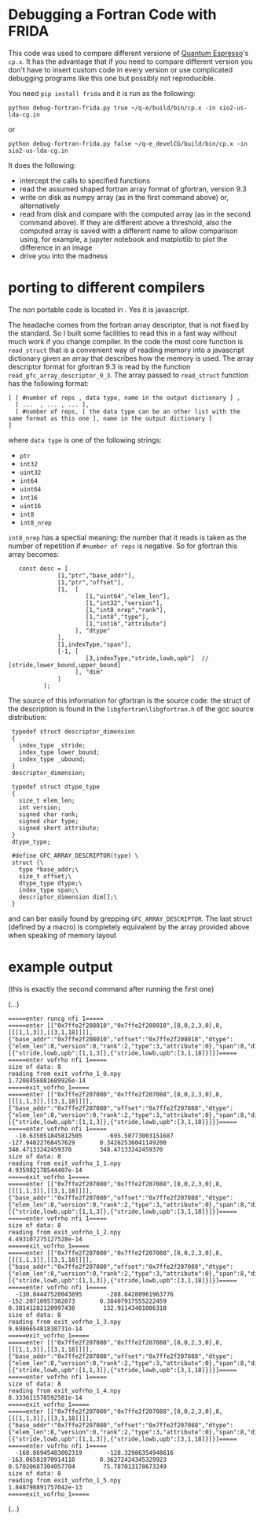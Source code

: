 # Debugging a Fortran Code with FRIDA

This code was used to compare different versione of [Quantum Espresso](https://gitlab.com/QEF/q-e)'s `cp.x`.
It has the advantage that if you need to compare different version you don't have to insert custom code in every version or use complicated debugging programs like this one but possibly not reproducible.

You need `pip install frida` and
it is run as the following:

	python debug-fortran-frida.py true ~/q-e/build/bin/cp.x -in sio2-us-lda-cg.in

or

	python debug-fortran-frida.py false ~/q-e_develCG/build/bin/cp.x -in sio2-us-lda-cg.in

It does the following:

  - intercept the calls to specified functions
  - read the assumed shaped fortran array format of gfortran, version 9.3
  - write on disk as numpy array (as in the first command above) or, alternatively
  - read from disk and compare with the computed array (as in the second command above). If they are different above a threshold, also the computed array is saved with a different name to allow comparison using, for example, a jupyter notebook and matplotlib to plot the difference in an image
  - drive you into the madness

# porting to different compilers

 The non portable code is located in [](frida.js). Yes it is javascript.
 
 The headache comes from the fortran array descriptor, that is not fixed by the standard. So I built some facilities to read this in a fast way without much work if you change compiler.
 In the code the most core function is `read_struct` that is a convenient way of reading memory into a javascript dictionary given an array that describes how the memory is used. The array descriptor format for gfortran 9.3 is read by the function `read_gfc_array_descriptor_9_3`. The array passed to `read_struct` function has the following format:

	[ [ #number of reps , data type, name in the output dictionary ] ,
	  [ ...  , ... , ... ],
	  [ #number of reps, [ the data type can be an other list with the same format as this one ], name in the output dictionary ]
	]

where `data type` is one of the following strings:
  - `ptr`
  - `int32`
  - `uint32`
  - `int64`
  - `uint64`
  - `int16`
  - `uint16`
  - `int8`
  - `int8_nrep`

`int8_nrep` has a spectial meaning: the number that it reads is taken as the number of repetition if `#number of reps` is negative.
So for gfortran this array becomes:

	   const desc = [
	              [1,"ptr","base_addr"],
	              [1,"ptr","offset"],
	              [1,  [
	                      [1,"uint64","elem_len"],
	                      [1,"int32","version"],
	                      [1,"int8_nrep","rank"],
	                      [1,"int8","type"],
	                      [1,"int16","attribute"]
	                   ], "dtype"
	              ],
	              [1,indexType,"span"],
	              [-1, [
	                      [3,indexType,"stride,lowb,upb"]  // [stride,lower_bound,upper_bound]
	                   ], "dim"
	              ]
	          ];

The source of this information for gfortran is the source code: the struct of the description is found in the `libgfortran\libgfortran.h` of the gcc source distribution:


	 typedef struct descriptor_dimension
	 {
	   index_type _stride;
	   index_type lower_bound;
	   index_type _ubound;
	 }
	 descriptor_dimension;
	 
	 typedef struct dtype_type
	 {
	   size_t elem_len;
	   int version;
	   signed char rank;
	   signed char type;
	   signed short attribute;
	 }
	 dtype_type;
	 
	 #define GFC_ARRAY_DESCRIPTOR(type) \
	 struct {\
	   type *base_addr;\
	   size_t offset;\
	   dtype_type dtype;\
	   index_type span;\
	   descriptor_dimension dim[];\
	 }

and can ber easily found by grepping `GFC_ARRAY_DESCRIPTOR`. The last struct (defined by a macro) is completely equivalent by the array provided above when speaking of memory layout


# example output

(this is exactly the second command after running the first one)

(...)
```
=====enter runcg nfi 1=====
=====enter [["0x7ffe2f208010","0x7ffe2f208018",[8,0,2,3,0],8,[[[1,1,3]],[[3,1,18]]]],{"base_addr":"0x7ffe2f208010","offset":"0x7ffe2f208018","dtype":{"elem_len":8,"version":0,"rank":2,"type":3,"attribute":0},"span":8,"dim":[{"stride,lowb,upb":[1,1,3]},{"stride,lowb,upb":[3,1,18]}]}]=====
=====enter vofrho nfi 1=====
size of data: 8
reading from exit_vofrho_1_0.npy
1.7208456881689926e-14
=====exit_vofrho_1=====
=====enter [["0x7ffe2f207080","0x7ffe2f207088",[8,0,2,3,0],8,[[[1,1,3]],[[3,1,18]]]],{"base_addr":"0x7ffe2f207080","offset":"0x7ffe2f207088","dtype":{"elem_len":8,"version":0,"rank":2,"type":3,"attribute":0},"span":8,"dim":[{"stride,lowb,upb":[1,1,3]},{"stride,lowb,upb":[3,1,18]}]}]=====
=====enter vofrho nfi 1=====
  -10.635051845812505       -695.50773003151687       -127.94022768457629       0.34262536041149200        348.47133242459370        348.47133242459370     
size of data: 8
reading from exit_vofrho_1_1.npy
4.935982178544407e-14
=====exit_vofrho_1=====
=====enter [["0x7ffe2f207080","0x7ffe2f207088",[8,0,2,3,0],8,[[[1,1,3]],[[3,1,18]]]],{"base_addr":"0x7ffe2f207080","offset":"0x7ffe2f207088","dtype":{"elem_len":8,"version":0,"rank":2,"type":3,"attribute":0},"span":8,"dim":[{"stride,lowb,upb":[1,1,3]},{"stride,lowb,upb":[3,1,18]}]}]=====
=====enter vofrho nfi 1=====
size of data: 8
reading from exit_vofrho_1_2.npy
4.493107275127528e-14
=====exit_vofrho_1=====
=====enter [["0x7ffe2f207080","0x7ffe2f207088",[8,0,2,3,0],8,[[[1,1,3]],[[3,1,18]]]],{"base_addr":"0x7ffe2f207080","offset":"0x7ffe2f207088","dtype":{"elem_len":8,"version":0,"rank":2,"type":3,"attribute":0},"span":8,"dim":[{"stride,lowb,upb":[1,1,3]},{"stride,lowb,upb":[3,1,18]}]}]=====
=====enter vofrho nfi 1=====
  -130.84447520043895       -288.84280961963776       -152.20710957382073       0.38407917555222459       0.38141282120997438        132.91143401086310     
size of data: 8
reading from exit_vofrho_1_3.npy
9.698665481838731e-14
=====exit_vofrho_1=====
=====enter [["0x7ffe2f207080","0x7ffe2f207088",[8,0,2,3,0],8,[[[1,1,3]],[[3,1,18]]]],{"base_addr":"0x7ffe2f207080","offset":"0x7ffe2f207088","dtype":{"elem_len":8,"version":0,"rank":2,"type":3,"attribute":0},"span":8,"dim":[{"stride,lowb,upb":[1,1,3]},{"stride,lowb,upb":[3,1,18]}]}]=====
=====enter vofrho nfi 1=====
size of data: 8
reading from exit_vofrho_1_4.npy
8.333611578592581e-14
=====exit_vofrho_1=====
=====enter [["0x7ffe2f207080","0x7ffe2f207088",[8,0,2,3,0],8,[[[1,1,3]],[[3,1,18]]]],{"base_addr":"0x7ffe2f207080","offset":"0x7ffe2f207088","dtype":{"elem_len":8,"version":0,"rank":2,"type":3,"attribute":0},"span":8,"dim":[{"stride,lowb,upb":[1,1,3]},{"stride,lowb,upb":[3,1,18]}]}]=====
=====enter vofrho nfi 1=====
  -168.86945483002319       -128.32986354948616       -163.06581970914110       0.36272424345329923       0.57020687304057704        75.787013178673249     
size of data: 8
reading from exit_vofrho_1_5.npy
1.848798891757042e-13
=====exit_vofrho_1=====
```
(...)


